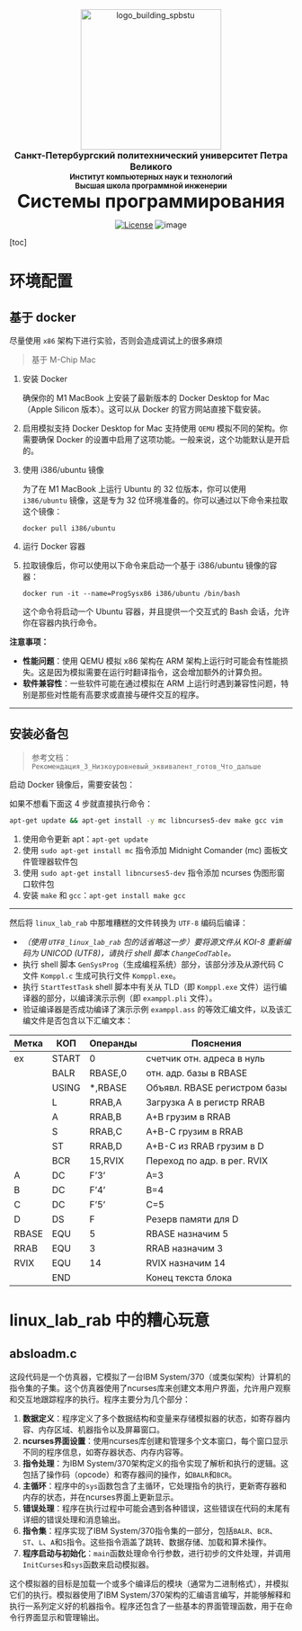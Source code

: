 <!-- SPbSTU 报告起始 -->

<div align="center">
  <!--<img width="250px" src="https://raw.githubusercontent.com/NekoSilverFox/NekoSilverfox/403ab045b7d9adeaaf8186c451af7243f5d8f46d/icons/new_logo_spbstu_ru.svg" align="center" alt="new_logo_spbstu_ru" />  新式 π logo -->
  <img width="250px" src="https://github.com/NekoSilverFox/NekoSilverfox/blob/master/icons/logo_building_spbstu.png?raw=true" align="center" alt="logo_building_spbstu" /> <!-- 研究型大学 logo -->
  </br>
  <b><font size=3>Санкт-Петербургский политехнический университет Петра Великого</font></b>
  </br>
  <b><font size=2>Институт компьютерных наук и технологий</font></b>
  </br>
  <b><font size=2>Высшая школа программной инженерии</font></b>
</div>


<div align="center">
<b><font size=6>Системы программирования</font></b>



[![License](https://img.shields.io/badge/license-Apache%202.0-brightgreen)](LICENSE)
![image](https://img.shields.io/badge/Docker-i386--ubuntu-orange)

</div>
<div align=left>
<div STYLE="page-break-after: always;"></div>
<!-- SPbSTU 报告结束 -->


[toc]



# 环境配置

## 基于 docker

尽量使用 `x86` 架构下进行实验，否则会造成调试上的很多麻烦

> 基于 M-Chip Mac

1. 安装 Docker

    确保你的 M1 MacBook 上安装了最新版本的 Docker Desktop for Mac（Apple Silicon 版本）。这可以从 Docker 的官方网站直接下载安装。

2. 启用模拟支持
    Docker Desktop for Mac 支持使用 `QEMU` 模拟不同的架构。你需要确保 Docker 的设置中启用了这项功能。一般来说，这个功能默认是开启的。

3. 使用 i386/ubuntu 镜像

    为了在 M1 MacBook 上运行 Ubuntu 的 32 位版本，你可以使用 `i386/ubuntu` 镜像，这是专为 32 位环境准备的。你可以通过以下命令来拉取这个镜像：

    ```
    docker pull i386/ubuntu
    ```

4. 运行 Docker 容器

5. 拉取镜像后，你可以使用以下命令来启动一个基于 i386/ubuntu 镜像的容器：

    ```
    docker run -it --name=ProgSysx86 i386/ubuntu /bin/bash
    ```

    这个命令将启动一个 Ubuntu 容器，并且提供一个交互式的 Bash 会话，允许你在容器内执行命令。

**注意事项：**

- **性能问题**：使用 QEMU 模拟 x86 架构在 ARM 架构上运行时可能会有性能损失。这是因为模拟需要在运行时翻译指令，这会增加额外的计算负担。
- **软件兼容性**：一些软件可能在通过模拟在 ARM 上运行时遇到兼容性问题，特别是那些对性能有高要求或直接与硬件交互的程序。

---

## 安装必备包

> 参考文档：`Рекомендация_3_Низкоуровневый_эквивалент_готов_Что_дальше`

启动 Docker 镜像后，需要安装包：

如果不想看下面这 4 步就直接执行命令：

```bash
apt-get update && apt-get install -y mc libncurses5-dev make gcc vim
```

1. 使用命令更新 apt：`apt-get update`
2. 使用 `sudo apt-get install mc` 指令添加 Midnight Comander (mc) 面板文件管理器软件包
3. 使用 `sudo apt-get install libncurses5-dev` 指令添加 ncurses 伪图形窗口软件包
4. 安装 `make` 和 `gcc`：`apt-get install make gcc`

---

然后将 `linux_lab_rab` 中那堆糟糕的文件转换为 `UTF-8` 编码后编译：

- *（使用 `UTF8_linux_lab_rab` 包的话省略这一步）要将源文件从 KOI-8 重新编码为 UNICOD (UTF8)，请执行 shell 脚本 `ChangeCodTable`。*
- 执行 shell 脚本 `GenSysProg`（生成编程系统）部分，该部分涉及从源代码 C 文件 `Komppl.c` 生成可执行文件 `Komppl.exe`。
- 执行 `StartTestTask` shell 脚本中有关从 TLD（即 `Komppl.exe` 文件）运行编译器的部分，以编译演示示例（即 `examppl.pli` 文件）。
- 验证编译器是否成功编译了演示示例 `examppl.ass` 的等效汇编文件，以及该汇编文件是否包含以下汇编文本：

| Метка | КОП   | Операнды | Пояснения                    |
| ----- | ----- | -------- | ---------------------------- |
| ex    | START | 0        | cчетчик отн. адреса в  нуль  |
|       | BALR  | RBASE,0  | отн. адр. базы в RBASE       |
|       | USING | *,RBASE  | Объявл. RBASE регистром базы |
|       | L     | RRAB,A   | Загрузка A в регистр RRAB    |
|       | A     | RRAB,B   | A+B грузим в RRAB            |
|       | S     | RRAB,C   | A+B-C грузим в RRAB          |
|       | ST    | RRAB,D   | A+B-C  из RRAB грузим в D    |
|       | BCR   | 15,RVIX  | Переход по адр. в  рег. RVIX |
| A     | DC    | F’3’     | A=3                          |
| B     | DC    | F’4’     | B=4                          |
| C     | DC    | F’5’     | C=5                          |
| D     | DS    | F        | Резерв памяти для D          |
| RBASE | EQU   | 5        | RBASE назначим 5             |
| RRAB  | EQU   | 3        | RRAB назначим 3              |
| RVIX  | EQU   | 14       | RVIX назначим 14             |
|       | END   |          | Конец текста блока           |

# linux_lab_rab 中的糟心玩意

## absloadm.c

这段代码是一个仿真器，它模拟了一台IBM System/370（或类似架构）计算机的指令集的子集。这个仿真器使用了ncurses库来创建文本用户界面，允许用户观察和交互地跟踪程序的执行。程序主要分为几个部分：

1. **数据定义**：程序定义了多个数据结构和变量来存储模拟器的状态，如寄存器内容、内存区域、机器指令以及屏幕窗口。
2. **ncurses界面设置**：使用ncurses库创建和管理多个文本窗口，每个窗口显示不同的程序信息，如寄存器状态、内存内容等。
3. **指令处理**：为IBM System/370架构定义的指令实现了解析和执行的逻辑。这包括了操作码（opcode）和寄存器间的操作，如`BALR`和`BCR`。
4. **主循环**：程序中的`sys`函数包含了主循环，它处理指令的执行，更新寄存器和内存的状态，并在ncurses界面上更新显示。
5. **错误处理**：程序在执行过程中可能会遇到各种错误，这些错误在代码的末尾有详细的错误处理和消息输出。
6. **指令集**：程序实现了IBM System/370指令集的一部分，包括`BALR`、`BCR`、`ST`、`L`、`A`和`S`指令。这些指令涵盖了跳转、数据存储、加载和算术操作。
7. **程序启动与初始化**：`main`函数处理命令行参数，进行初步的文件处理，并调用`InitCurses`和`sys`函数来启动模拟器。

这个模拟器的目标是加载一个或多个编译后的模块（通常为二进制格式），并模拟它们的执行。模拟器使用了IBM System/370架构的汇编语言编写，并能够解释和执行一系列定义好的机器指令。程序还包含了一些基本的界面管理函数，用于在命令行界面显示和管理输出。



